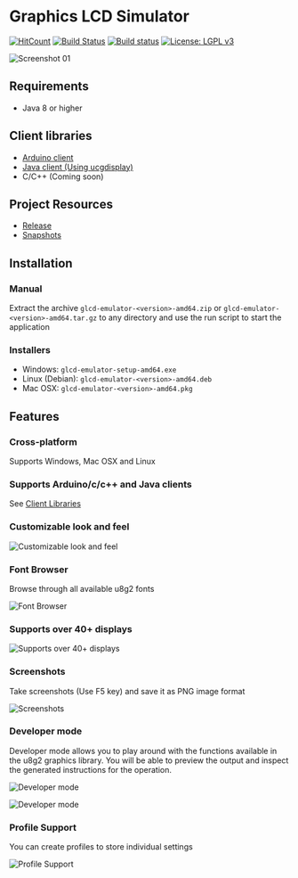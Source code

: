 # Graphics LCD Simulator

[![HitCount](http://hits.dwyl.io/{username}/ribasco/glcd-emulator.svg)](http://hits.dwyl.io/{username}/ribasco/glcd-emulator)
[![Build Status](https://travis-ci.org/ribasco/glcd-emulator.svg?branch=master)](https://travis-ci.org/ribasco/glcd-emulator)
[![Build status](https://ci.appveyor.com/api/projects/status/720a6efdfw1hq7gi?svg=true)](https://ci.appveyor.com/project/ribasco34191/glcd-emulator)
[![License: LGPL v3](https://img.shields.io/badge/License-GPL%20v3-blue.svg)](https://www.gnu.org/licenses/gpl-3.0.en.html)

![Screenshot 01](docs/images/main.jpg)

## Requirements

- Java 8 or higher

## Client libraries

- [Arduino client](https://github.com/ribasco/glcd-emulator-client-arduino)
- [Java client (Using ucgdisplay)](https://github.com/ribasco/glcd-emulator-client-java)
- C/C++ (Coming soon)

## Project Resources

- [Release](https://github.com/ribasco/glcd-emulator/releases)
- [Snapshots](https://ci.appveyor.com/project/ribasco34191/glcd-emulator/build/artifacts)

## Installation

### Manual

Extract the archive `glcd-emulator-<version>-amd64.zip` or `glcd-emulator-<version>-amd64.tar.gz` to any directory and use the run script to start the application

### Installers

- Windows: `glcd-emulator-setup-amd64.exe`
- Linux (Debian): `glcd-emulator-<version>-amd64.deb`
- Mac OSX: `glcd-emulator-<version>-amd64.pkg`

## Features

### Cross-platform

Supports Windows, Mac OSX and Linux

### Supports Arduino/c/c++ and Java clients

See [Client Libraries](#Client-libraries)

### Customizable look and feel

![Customizable look and feel](docs/images/main02.jpg)

### Font Browser

Browse through all available u8g2 fonts

![Font Browser](docs/images/main03.jpg)

### Supports over 40+ displays

![Supports over 40+ displays](docs/images/main04.jpg)

### Screenshots

Take screenshots (Use F5 key) and save it as PNG image format

![Screenshots](docs/images/main08.png)

### Developer mode

Developer mode allows you to play around with the functions available in the u8g2 graphics library. You will be able to preview the output and inspect the generated instructions for the operation.

![Developer mode](docs/images/main05.jpg)

![Developer mode](docs/images/main06.jpg)

### Profile Support

You can create profiles to store individual settings

![Profile Support](docs/images/main07.jpg)
